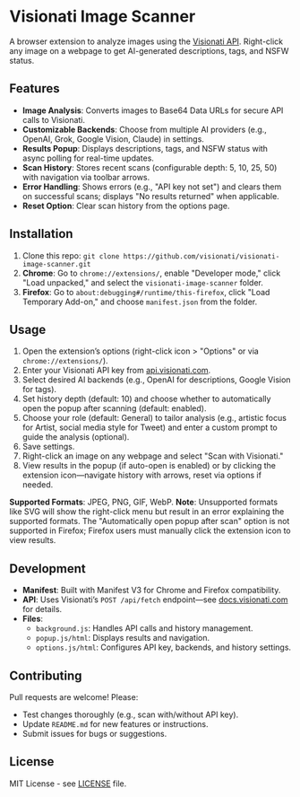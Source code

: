 # Visionati Image Scanner

A browser extension to analyze images using the [Visionati API](https://visionati.com). Right-click any image on a webpage to get AI-generated descriptions, tags, and NSFW status.

## Features

- **Image Analysis**: Converts images to Base64 Data URLs for secure API calls to Visionati.
- **Customizable Backends**: Choose from multiple AI providers (e.g., OpenAI, Grok, Google Vision, Claude) in settings.
- **Results Popup**: Displays descriptions, tags, and NSFW status with async polling for real-time updates.
- **Scan History**: Stores recent scans (configurable depth: 5, 10, 25, 50) with navigation via toolbar arrows.
- **Error Handling**: Shows errors (e.g., "API key not set") and clears them on successful scans; displays "No results returned" when applicable.
- **Reset Option**: Clear scan history from the options page.

## Installation

1. Clone this repo: `git clone https://github.com/visionati/visionati-image-scanner.git`
2. **Chrome**: Go to `chrome://extensions/`, enable "Developer mode," click "Load unpacked," and select the `visionati-image-scanner` folder.
3. **Firefox**: Go to `about:debugging#/runtime/this-firefox`, click "Load Temporary Add-on," and choose `manifest.json` from the folder.

## Usage

1. Open the extension’s options (right-click icon > "Options" or via `chrome://extensions/`).
2. Enter your Visionati API key from [api.visionati.com](https://api.visionati.com).
3. Select desired AI backends (e.g., OpenAI for descriptions, Google Vision for tags).
4. Set history depth (default: 10) and choose whether to automatically open the popup after scanning (default: enabled).
5. Choose your role (default: General) to tailor analysis (e.g., artistic focus for Artist, social media style for Tweet) and enter a custom prompt to guide the analysis (optional).
6. Save settings.
7. Right-click an image on any webpage and select "Scan with Visionati."
8. View results in the popup (if auto-open is enabled) or by clicking the extension icon—navigate history with arrows, reset via options if needed.

**Supported Formats**: JPEG, PNG, GIF, WebP.
**Note**: Unsupported formats like SVG will show the right-click menu but result in an error explaining the supported formats. The "Automatically open popup after scan" option is not supported in Firefox; Firefox users must manually click the extension icon to view results.

## Development

- **Manifest**: Built with Manifest V3 for Chrome and Firefox compatibility.
- **API**: Uses Visionati’s `POST /api/fetch` endpoint—see [docs.visionati.com](https://docs.visionati.com) for details.
- **Files**:
  - `background.js`: Handles API calls and history management.
  - `popup.js/html`: Displays results and navigation.
  - `options.js/html`: Configures API key, backends, and history settings.

## Contributing

Pull requests are welcome! Please:

- Test changes thoroughly (e.g., scan with/without API key).
- Update `README.md` for new features or instructions.
- Submit issues for bugs or suggestions.

## License

MIT License - see [LICENSE](LICENSE) file.
